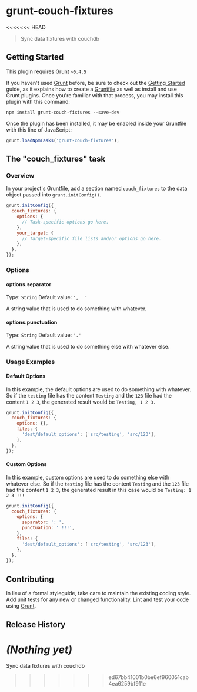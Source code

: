 # grunt-couch-fixtures
<<<<<<< HEAD

> Sync data fixtures with couchdb

## Getting Started
This plugin requires Grunt `~0.4.5`

If you haven't used [Grunt](http://gruntjs.com/) before, be sure to check out the [Getting Started](http://gruntjs.com/getting-started) guide, as it explains how to create a [Gruntfile](http://gruntjs.com/sample-gruntfile) as well as install and use Grunt plugins. Once you're familiar with that process, you may install this plugin with this command:

```shell
npm install grunt-couch-fixtures --save-dev
```

Once the plugin has been installed, it may be enabled inside your Gruntfile with this line of JavaScript:

```js
grunt.loadNpmTasks('grunt-couch-fixtures');
```

## The "couch_fixtures" task

### Overview
In your project's Gruntfile, add a section named `couch_fixtures` to the data object passed into `grunt.initConfig()`.

```js
grunt.initConfig({
  couch_fixtures: {
    options: {
      // Task-specific options go here.
    },
    your_target: {
      // Target-specific file lists and/or options go here.
    },
  },
});
```

### Options

#### options.separator
Type: `String`
Default value: `',  '`

A string value that is used to do something with whatever.

#### options.punctuation
Type: `String`
Default value: `'.'`

A string value that is used to do something else with whatever else.

### Usage Examples

#### Default Options
In this example, the default options are used to do something with whatever. So if the `testing` file has the content `Testing` and the `123` file had the content `1 2 3`, the generated result would be `Testing, 1 2 3.`

```js
grunt.initConfig({
  couch_fixtures: {
    options: {},
    files: {
      'dest/default_options': ['src/testing', 'src/123'],
    },
  },
});
```

#### Custom Options
In this example, custom options are used to do something else with whatever else. So if the `testing` file has the content `Testing` and the `123` file had the content `1 2 3`, the generated result in this case would be `Testing: 1 2 3 !!!`

```js
grunt.initConfig({
  couch_fixtures: {
    options: {
      separator: ': ',
      punctuation: ' !!!',
    },
    files: {
      'dest/default_options': ['src/testing', 'src/123'],
    },
  },
});
```

## Contributing
In lieu of a formal styleguide, take care to maintain the existing coding style. Add unit tests for any new or changed functionality. Lint and test your code using [Grunt](http://gruntjs.com/).

## Release History
_(Nothing yet)_
=======
Sync data fixtures with couchdb
>>>>>>> ed67bb41001b0be6ef960051cab4ea6259bf911e
